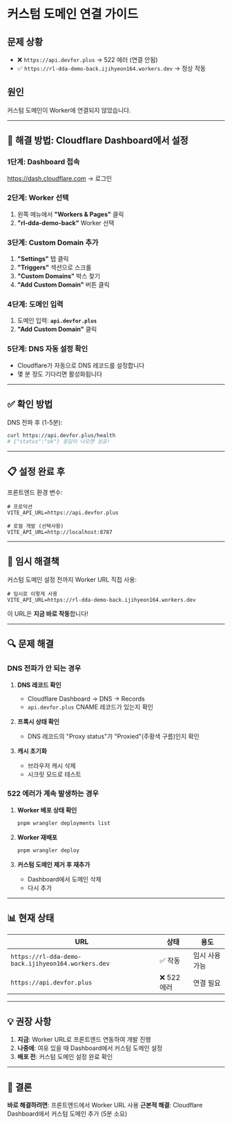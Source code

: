 # 커스텀 도메인 연결 가이드

## 문제 상황
- ❌ `https://api.devfor.plus` → 522 에러 (연결 안됨)
- ✅ `https://rl-dda-demo-back.ijihyeon164.workers.dev` → 정상 작동

## 원인
커스텀 도메인이 Worker에 연결되지 않았습니다.

---

## 🔧 해결 방법: Cloudflare Dashboard에서 설정

### 1단계: Dashboard 접속

https://dash.cloudflare.com → 로그인

### 2단계: Worker 선택

1. 왼쪽 메뉴에서 **"Workers & Pages"** 클릭
2. **"rl-dda-demo-back"** Worker 선택

### 3단계: Custom Domain 추가

1. **"Settings"** 탭 클릭
2. **"Triggers"** 섹션으로 스크롤
3. **"Custom Domains"** 박스 찾기
4. **"Add Custom Domain"** 버튼 클릭

### 4단계: 도메인 입력

1. 도메인 입력: **`api.devfor.plus`**
2. **"Add Custom Domain"** 클릭

### 5단계: DNS 자동 설정 확인

- Cloudflare가 자동으로 DNS 레코드를 설정합니다
- 몇 분 정도 기다리면 활성화됩니다

---

## ✅ 확인 방법

DNS 전파 후 (1-5분):

```bash
curl https://api.devfor.plus/health
# {"status":"ok"} 응답이 나오면 성공!
```

---

## 📋 설정 완료 후

프론트엔드 환경 변수:

```env
# 프로덕션
VITE_API_URL=https://api.devfor.plus

# 로컬 개발 (선택사항)
VITE_API_URL=http://localhost:8787
```

---

## 🚨 임시 해결책

커스텀 도메인 설정 전까지 Worker URL 직접 사용:

```env
# 임시로 이렇게 사용
VITE_API_URL=https://rl-dda-demo-back.ijihyeon164.workers.dev
```

이 URL은 **지금 바로 작동**합니다!

---

## 🔍 문제 해결

### DNS 전파가 안 되는 경우

1. **DNS 레코드 확인**
   - Cloudflare Dashboard → DNS → Records
   - `api.devfor.plus` CNAME 레코드가 있는지 확인

2. **프록시 상태 확인**
   - DNS 레코드의 "Proxy status"가 "Proxied"(주황색 구름)인지 확인

3. **캐시 초기화**
   - 브라우저 캐시 삭제
   - 시크릿 모드로 테스트

### 522 에러가 계속 발생하는 경우

1. **Worker 배포 상태 확인**
   ```bash
   pnpm wrangler deployments list
   ```

2. **Worker 재배포**
   ```bash
   pnpm wrangler deploy
   ```

3. **커스텀 도메인 제거 후 재추가**
   - Dashboard에서 도메인 삭제
   - 다시 추가

---

## 📊 현재 상태

| URL | 상태 | 용도 |
|-----|------|------|
| `https://rl-dda-demo-back.ijihyeon164.workers.dev` | ✅ 작동 | 임시 사용 가능 |
| `https://api.devfor.plus` | ❌ 522 에러 | 연결 필요 |

---

## 💡 권장 사항

1. **지금**: Worker URL로 프론트엔드 연동하여 개발 진행
2. **나중에**: 여유 있을 때 Dashboard에서 커스텀 도메인 설정
3. **배포 전**: 커스텀 도메인 설정 완료 확인

---

## 🎯 결론

**바로 해결하려면**: 프론트엔드에서 Worker URL 사용
**근본적 해결**: Cloudflare Dashboard에서 커스텀 도메인 추가 (5분 소요)

